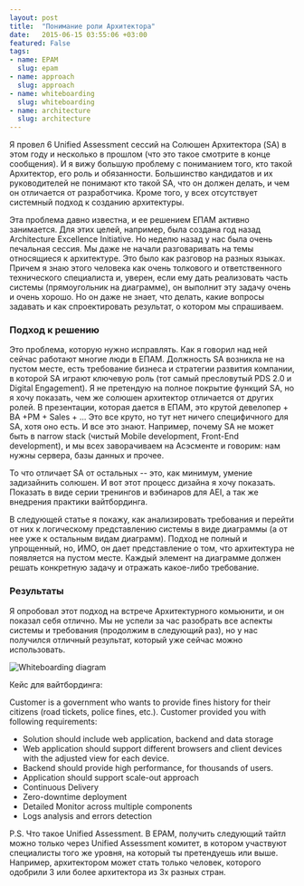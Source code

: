 ```yaml
---
layout: post
title:  "Понимание роли Архитектора"
date:   2015-06-15 03:55:06 +03:00
featured: False
tags: 
- name: EPAM
  slug: epam
- name: approach
  slug: approach
- name: whiteboarding
  slug: whiteboarding
- name: architecture
  slug: architecture
---
```

Я провел 6 Unified Assessment сессий на Солюшен Архитектора (SA) в этом году и несколько в прошлом (что это такое смотрите в конце сообщения). И я вижу большую проблему с пониманием того, кто такой Архитектор, его роль и обязанности. Большинство кандидатов и их руководителей не понимают кто такой SA, что он должен делать, и чем он отличается от разработчика. Кроме того, у всех отсутствует системный подход к созданию архитектуры. 

Эта проблема давно известна, и ее решением ЕПАМ активно занимается. Для этих целей, например, была создана год назад Architecture Excellence Initiative. Но неделю назад у нас была очень печальная сессия. Мы даже не начали разговаривать на темы относящиеся к архитектуре. Это было как разговор на разных языках. Причем я знаю этого человека как очень толкового и ответственного технического специалиста и, уверен, если ему дать реализовать часть системы (прямоугольник на диаграмме), он выполнит эту задачу очень и очень хорошо. Но он даже не знает, что делать, какие вопросы задавать и как спроектировать результат, о котором мы спрашиваем.

### Подход к решению

Это проблема, которую нужно исправлять. Как я говорил над ней сейчас работают многие люди в ЕПАМ. Должность SA возникла не на пустом месте, есть требование бизнеса и стратегии развития компании, в которой SA играют ключевую роль (тот самый пресловутый PDS 2.0 и Digital Engagement). Я не претендую на полное покрытие функций SA, но я хочу показать, чем же солюшен архитектор отличается от других ролей. В презентации, которая дается в ЕПАМ, это крутой девелопер + BA +PM + Sales + ... Это все круто, но тут нет ничего специфичного для SA, хотя оно есть. И все это знают. Например, почему SA не может быть в narrow stack (чистый Mobile development, Front-End development), и мы всех заворачиваем на Асэсменте и говорим: нам нужны сервера, базы данных и прочее. 

То что отличает SA от остальных -- это, как минимум, умение задизайнить солюшен. И вот этот процесс дизайна я хочу показать. Показать в виде серии тренингов и вэбинаров для AEI, а так же внедрения практики вайтбординга.
 
В следующей статье я покажу, как анализировать требования и перейти от них к логическому представлению системы в виде диаграммы (а от нее уже к остальным видам диаграмм). Подход не полный и упрощенный, но, ИМО, он дает представление о том, что архитектура не появляется на пустом месте. Каждый элемент на диаграмме должен решать конкретную задачу и отражать какое-либо требование.

### Результаты

Я опробовал этот подход на встрече Архитектурного комьюнити, и он показал себя отлично. Мы не успели за час разобрать все аспекты системы и требования (продолжим в следующий раз), но у нас получился отличный результат, который уже сейчас можно использовать.

![Whiteboarding diagram](https://dl.dropboxusercontent.com/u/15949847/Blog/SA%20Role/Whiteboarding_goverment.jpg)

Кейс для вайтбординга:

Customer is a government who wants to provide fines history for their citizens (road tickets, police fines, etc.). Customer provided you with following requirements:

- Solution should include web application, backend and data storage
- Web application should support different browsers and client devices with the adjusted view for each device.
- Backend should provide high performance, for thousands of users.
- Application should support scale-out approach
- Continuous Delivery
- Zero-downtime deployment
- Detailed Monitor across multiple components
- Logs analysis and errors detection

P.S. Что такое Unified Assessment. В EPAM, получить следующий тайтл можно только через Unified Assessment комитет, в котором участвуют специалисты того же уровня, на который ты претендуешь или выше. Например, архитектором может стать только человек, которого одобрили 3 или более архитектора из 3х разных стран. 
